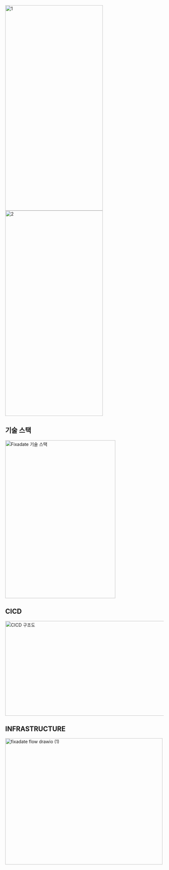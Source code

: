 <img alt="1" height="650" src="https://github.com/user-attachments/assets/4763c1e6-6f64-4363-b73c-90798e04792d" width="310"/>

<img alt="2" height="650" src="https://github.com/user-attachments/assets/3cb333da-5325-42f2-9f6a-756d161abf14" width="310"/>

## 기술 스택

<img alt="Fixadate 기술 스택" height="500" src="https://github.com/user-attachments/assets/e4dcd46e-d443-43bd-88b8-2fbb1214007b" width="350"/>

## CICD

<img alt="CICD 구조도" height="300" src="https://github.com/user-attachments/assets/b80b7de0-924d-4d61-919d-eaefb0cbf43a" width="550"/>

## INFRASTRUCTURE

<img alt="fixadate flow drawio (1)" height="400" src="https://github.com/user-attachments/assets/d0886df4-549d-49e4-9dfd-0d40aac32527" width="500"/>